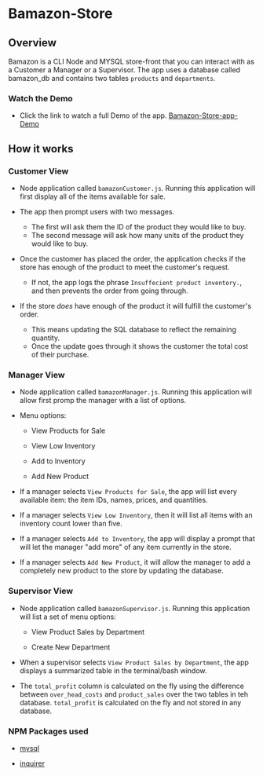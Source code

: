 
# Bamazon-Store

## Overview

Bamazon is a CLI Node and MYSQL store-front that you can interact with as a Customer a Manager or a Supervisor. The app uses a database called bamazon_db and contains two tables `products` and `departments`.

### Watch the Demo 

* Click the link to watch a full Demo of the app. [Bamazon-Store-app-Demo](https://drive.google.com/file/d/1FidZkgYUqIQPDsvNh_o6NNbf-PWnD7Ek/view)
##


## How it works

### Customer View

* Node application called `bamazonCustomer.js`. Running this application will first display all of the items available for sale.

* The app then prompt users with two messages.

   * The first will ask them the ID of the product they would like to buy.
   * The second message will ask how many units of the product they would like to buy.

* Once the customer has placed the order, the application checks if the store has enough of the product to meet the customer's request.

   * If not, the app logs the phrase `Insuffecient product inventory.`, and then prevents the order from going through.

* If the store _does_ have enough of the product it will fulfill the customer's order.
   * This means updating the SQL database to reflect the remaining quantity.
   * Once the update goes through it shows the customer the total cost of their purchase.
   
### Manager View

* Node application called `bamazonManager.js`. Running this application will allow first promp the manager with a list of options.

* Menu options:

    * View Products for Sale
    
    * View Low Inventory
    
    * Add to Inventory
    
    * Add New Product

* If a manager selects `View Products for Sale`, the app will list every available item: the item IDs, names, prices, and quantities.

* If a manager selects `View Low Inventory`, then it will list all items with an inventory count lower than five.

* If a manager selects `Add to Inventory`, the app will display a prompt that will let the manager "add more" of any item currently in the store.

* If a manager selects `Add New Product`, it will allow the manager to add a completely new product to the store by updating the database.

### Supervisor View

* Node application called `bamazonSupervisor.js`. Running this application will list a set of menu options:

   * View Product Sales by Department
   
   * Create New Department

* When a supervisor selects `View Product Sales by Department`, the app displays a summarized table in the terminal/bash window.

* The `total_profit` column is calculated on the fly using the difference between `over_head_costs` and `product_sales` over the two tables in teh database. `total_profit` is calculated on the fly and not stored in any database.

### NPM Packages used

   * [mysql](https://www.npmjs.com/package/mysql)

   * [inquirer](https://www.npmjs.com/package/inquirer)

